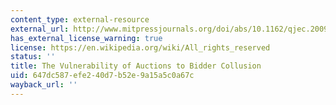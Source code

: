 ```yaml
---
content_type: external-resource
external_url: http://www.mitpressjournals.org/doi/abs/10.1162/qjec.2009.124.2.883
has_external_license_warning: true
license: https://en.wikipedia.org/wiki/All_rights_reserved
status: ''
title: The Vulnerability of Auctions to Bidder Collusion
uid: 647dc587-efe2-40d7-b52e-9a15a5c0a67c
wayback_url: ''
---
```


